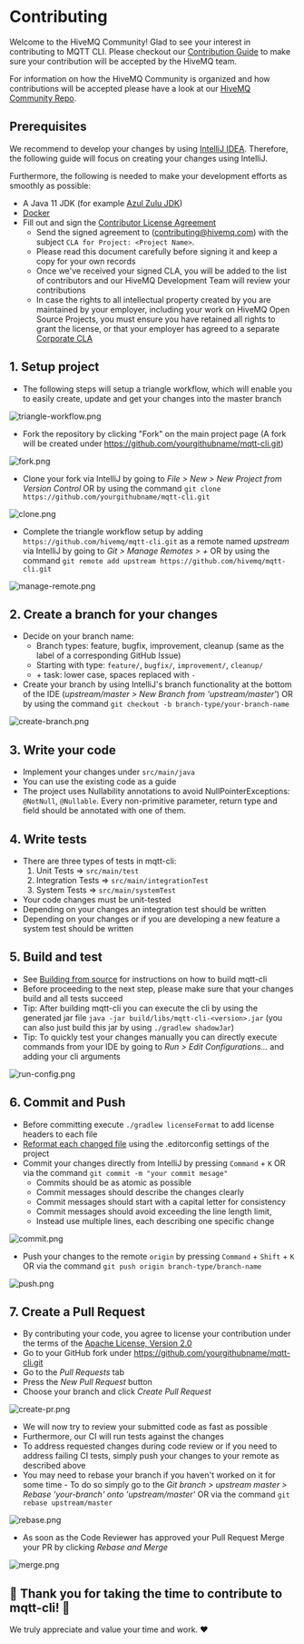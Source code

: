 # Contributing

Welcome to the HiveMQ Community!
Glad to see your interest in contributing to MQTT CLI.
Please checkout our [Contribution Guide](https://github.com/hivemq/hivemq-community/blob/master/CONTRIBUTING.adoc) to make sure your contribution will be accepted by the HiveMQ team.

For information on how the HiveMQ Community is organized and how contributions will be accepted please have a look at our [HiveMQ Community Repo](https://github.com/hivemq/hivemq-community).

## Prerequisites

We recommend to develop your changes by using [IntelliJ IDEA](https://www.jetbrains.com/idea/). 
Therefore, the following guide will focus on creating your changes using IntelliJ. 

Furthermore, the following is needed to make your development efforts as smoothly as possible:
- A Java 11 JDK (for example [Azul Zulu JDK](https://www.azul.com/downloads/)) 
- [Docker](https://www.docker.com/) 
- Fill out and sign the [Contributor License Agreement](https://www.hivemq.com/downloads/Contributor_License_Agreement.pdf)
  - Send the signed agreement  to (contributing@hivemq.com) with the subject `CLA for Project: <Project Name>`.
  - Please read this document carefully before signing it and keep a copy for your own records
  - Once we've received your signed CLA, you will be added to the list of contributors and our HiveMQ Development Team will review your contributions
  - In case the rights to all intellectual property created by you are maintained by your employer, including your work on HiveMQ Open Source Projects, you must ensure you have retained all rights to grant the license, or that your employer has agreed to a separate [Corporate CLA](https://www.hivemq.com/downloads/Corporate_Contributor_License_Agreement.pdf)

## 1. Setup project

- The following steps will setup a triangle workflow, which will enable you to easily create, update and get your changes into the master branch 

![triangle-workflow.png](img/triangle-workflow.png)

- Fork the repository by clicking "Fork" on the main project page (A fork will be created under https://github.com/yourgithubname/mqtt-cli.git)

![fork.png](img/fork.png)
- Clone your fork via IntelliJ by going to <i>File > New > New Project from Version Control</i> OR by using the command `git clone https://github.com/yourgithubname/mqtt-cli.git`

![clone.png](img/clone.png)

- Complete the triangle workflow setup by adding `https://github.com/hivemq/mqtt-cli.git` as a remote named _upstream_ via IntelliJ by going to <i>Git > Manage Remotes > + </i> OR by using the command `git remote add upstream https://github.com/hivemq/mqtt-cli.git` 

![manage-remote.png](img/manage-remote.png) 


## 2. Create a branch for your changes

- Decide on your branch name:
  - Branch types: feature, bugfix, improvement, cleanup (same as the label of a corresponding GitHub Issue)
  - Starting with type: `feature/`, `bugfix/`, `improvement/`, `cleanup/`
  - \+ task: lower case, spaces replaced with `-`
- Create your branch by using IntelliJ's branch functionality at the bottom of the IDE (<i>upstream/master > New Branch from 'upstream/master'</i>) OR by using the command `git checkout -b branch-type/your-branch-name`

![create-branch.png](img/create-branch.png)

## 3. Write your code

- Implement your changes under `src/main/java`
- You can use the existing code as a guide
- The project uses Nullability annotations to avoid NullPointerExceptions: `@NotNull`, `@Nullable`. 
  Every non-primitive parameter, return type and field should be annotated with one of them.

## 4. Write tests

- There are three types of tests in mqtt-cli:
  1. Unit Tests => `src/main/test`
  2. Integration Tests => `src/main/integrationTest`
  3. System Tests => `src/main/systemTest`
- Your code changes must be unit-tested
- Depending on your changes an integration test should be written
- Depending on your changes or if you are developing a new feature a system test should be written

## 5. Build and test

- See [Building from source](https://hivemq.github.io/mqtt-cli/docs/installation/#building-from-source) for instructions on how to build mqtt-cli
- Before proceeding to the next step, please make sure that your changes build and all tests succeed
- Tip: After building mqtt-cli you can execute the cli by using the generated jar file `java -jar build/libs/mqtt-cli-<version>.jar` (you can also just build this jar by using `./gradlew shadowJar`)
- Tip: To quickly test your changes manually you can directly execute commands from your IDE by going to <i>Run > Edit Configurations...</i> and adding your cli arguments

![run-config.png](img/run-config.png)

## 6. Commit and Push
- Before committing execute `./gradlew licenseFormat` to add license headers to each file
- [Reformat each changed file](https://www.jetbrains.com/help/idea/reformat-and-rearrange-code.html#reformat_file) using the .editorconfig settings of the project
- Commit your changes directly from IntelliJ by pressing `Command` + `K` OR via the command `git commit -m "your commit mesage"`
  - Commits should be as atomic as possible
  - Commit messages should describe the changes clearly
  - Commit messages should start with a capital letter for consistency
  - Commit messages should avoid exceeding the line length limit,
  - Instead use multiple lines, each describing one specific change

![commit.png](img/commit.png)

- Push your changes to the remote `origin` by pressing `Command` + `Shift` + `K` OR via the command `git push origin branch-type/branch-name`

![push.png](img/push.png)

## 7. Create a Pull Request

- By contributing your code, you agree to license your contribution under the terms of the
  [Apache License, Version 2.0](https://github.com/hivemq/hivemq-mqtt-client/blob/develop/LICENSE)
- Go to your GitHub fork under https://github.com/yourgithubname/mqtt-cli.git
- Go to the <i>Pull Requests</i> tab
- Press the <i>New Pull Request</i> button
- Choose your branch and click <i>Create Pull Request</i>

![create-pr.png](img/create-pr.png)

- We will now try to review your submitted code as fast as possible
- Furthermore, our CI will run tests against the changes
- To address requested changes during code review or if you need to address failing CI tests, simply push your changes to your remote as described above
- You may need to rebase your branch if you haven't worked on it for some time - To do so simply go to the <i>Git branch > upstream master > Rebase 'your-branch' onto 'upstream/master'</i> OR via the command `git rebase upstream/master` 

![rebase.png](img/rebase.png)

- As soon as the Code Reviewer has approved your Pull Request Merge your PR by clicking <i>Rebase and Merge</i>

![merge.png](img/merge.png)

## 🚀 Thank you for taking the time to contribute to mqtt-cli! 🚀

We truly appreciate and value your time and work. ❤️




